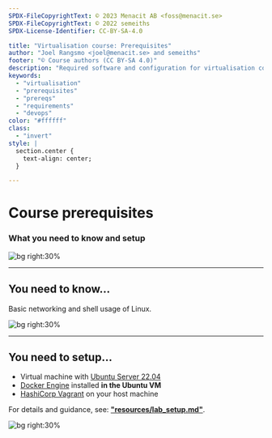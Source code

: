 ```yaml
---
SPDX-FileCopyrightText: © 2023 Menacit AB <foss@menacit.se>
SPDX-FileCopyrightText: © 2022 semeiths
SPDX-License-Identifier: CC-BY-SA-4.0

title: "Virtualisation course: Prerequisites"
author: "Joel Rangsmo <joel@menacit.se> and semeiths"
footer: "© Course authors (CC BY-SA 4.0)"
description: "Required software and configuration for virtualisation course"
keywords:
  - "virtualisation"
  - "prerequisites"
  - "prereqs"
  - "requirements"
  - "devops"
color: "#ffffff"
class:
  - "invert"
style: |
  section.center {
    text-align: center;
  }

---
```

<!-- _footer: "%ATTRIBUTION_PREFIX% Gytis B (CC BY-SA 2.0)" -->
# Course prerequisites
### What you need to know and setup

![bg right:30%](images/02-vechicle_graveyard.jpg)

---
<!-- _footer: "%ATTRIBUTION_PREFIX% Thierry Ehrmann (CC BY 2.0)" -->
## You need to know...
Basic networking and shell usage of Linux.

![bg right:30%](images/02-man_thinking.jpg)

<!--
- Participants need to know basic ethernet and IP networking to understand some concepts and labs.

- Being somewhat comfortable in the Linux shell is a requirement. Some of the things we'll cover
can't be done through a GUI.

- When covering OS virtualisation we'll also dig a bit deep down into Linux internals. You don't
need to be an expert but knowing what kernel space and user space is will surely help.
-->

---
<!-- _footer: "%ATTRIBUTION_PREFIX% Kristina Hoeppner (CC BY-SA 2.0)" -->
## You need to setup...
- Virtual machine with [Ubuntu Server 22.04](https://ubuntu.com/download/server)
- [Docker Engine](https://docs.docker.com/engine/install/ubuntu/) installed **in the Ubuntu VM**
- [HashiCorp Vagrant](https://developer.hashicorp.com/vagrant/downloads) on your host machine
  
For details and guidance, see:
[**"resources/lab\_setup.md"**](%RESOURCES_DIRECTORY%/lab_setup.md).

![bg right:30%](images/02-llama.jpg)

<!--
- We'll need some software and a lab environments for the course

- Ubuntu will be used in most demos and labs.

- For now, just make sure that the software is installed and seem to be working.

- Check out the presentation links: I will however not provide a step-by-step guide, you won't get
it in real life.
-->
